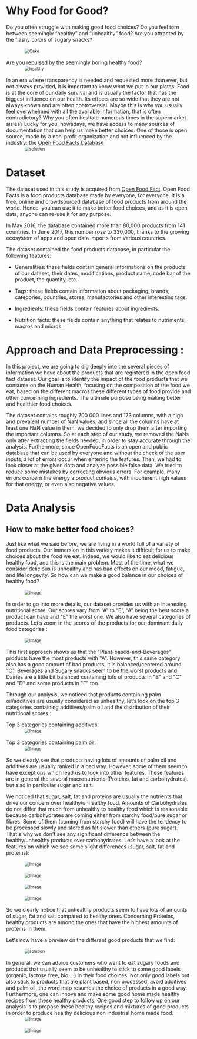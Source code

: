 <style>
.project-name{color:white;
              margin-top:-30px}
.project-tagline{opacity:1;}
.page-header {background-image: url('/openfoodfact-deepada/img/logo.png');}
img{transform:scale(0.8);
      display: block;
      margin-left:auto;
      margin-right:auto;}
</style>
# Why Food for Good?

Do you often struggle with making good food choices? Do you feel torn between seemingly “healthy” and “unhealthy” food? Are you attracted by the flashy colors of sugary snacks?

<img src="img/cake.png" alt="Cake">

Are you repulsed by the seemingly boring healthy food?
<img src="img/healthy.png" alt="healthy">

In an era where transparency is needed and requested more than ever, but not always provided, it is important to know what we put in our plates. Food is at the core of our daily survival and is usually the factor that has the biggest influence on our health. Its effects are so wide that they are not always known and are often controversial.
Maybe this is why you usually feel overwhelmed with all the available information, that is often contradictory? Why you often hesitate numerous times in the supermarket aisles?
Lucky for you, nowadays, we have access to many sources of documentation that can help us make better choices. One of those is open source, made by a non-profit organization and not influenced by the industry: the [Open Food Facts Database](https://world.openfoodfacts.org/data)
<img src="img/solution.png" alt="solution">

# Dataset

The dataset used in this study is acquired from [Open Food Fact](https://world.openfoodfacts.org/data). Open Food Facts is a food products database made by everyone, for everyone. It is a free, online and crowdsourced database of food products from around the world. Hence, you can use it to make better food choices, and as it is open data, anyone can re-use it for any purpose.

In May 2016, the database contained more than 80,000 products from 141 countries. In June 2017,  this number rose to 330,000, thanks to the growing ecosystem of apps and open data imports from various countries.

The dataset contained the food products database, in particular the following features:

* Generalities: these fields contain general informations on the products of our dataset, their dates, modifications, product name, code bar of the product, the quantity, etc.

* Tags: these fields contain information about packaging, brands, categories, countries, stores, manufactories and other interesting tags.

* Ingredients: these fields contain features about ingredients.

* Nutrition facts: these fields contain anything that relates to nutriments, macros and micros.


# Approach and Data Preprocessing :

In this project, we are going to dig deeply into the several pieces of information we have about the products that are registered in the open food fact dataset. Our goal is to identify the impact of the food products that we consume on the Human Health, focusing on the composition of the food we eat, based on the different macros these different types of food provide and other concerning ingredients. The ultimate purpose being making better and healthier food choices.

The dataset contains roughly 700 000 lines and 173 columns, with a high and prevalent number of NaN values, and since all the columns have at least one NaN value in them, we decided to only drop them after importing the important columns. So at each step of our study, we removed the NaNs only after extracting the fields needed, in order to stay accurate through the analysis. Furthermore, since OpenFoodFacts is an open and public database that can be used by everyone and without the check of the user inputs, a lot of errors occur when entering the features. Then, we had to look closer at the given data and analyze possible false data. We tried to reduce some mistakes by correcting obvious errors. For example, many errors concern the energy a product contains, with incoherent high values for that energy, or even also negative values.



# Data Analysis


## How to make better food choices?

Just like what we said before, we are living in a world full of a variety of food products. Our immersion in this variety makes it difficult for us to make choices about the food we eat. Indeed, we would like to eat delicious healthy food, and this is the main problem. Most of the time, what we consider delicious is unhealthy and has bad effects on our mood, fatigue,  and life longevity. So how can we make a good balance in our choices of healthy food?

<a id="grades"></a>
![Image](img/grades.png)

In order to go into more details, our dataset provides us with an interesting nutritional score. Our scores vary from “A” to “E”, “A” being the best score a product can have and “E” the worst one. We also have several categories of products. Let’s zoom in the scores of the products for our dominant daily food categories :

<a id="distrib1"></a>
![Image](img/grades_dominant_categories.png)

This first approach shows us that the "Plant-based-and-Beverages" products have the most products with "A". However, this same category also has a good amount of bad products, it is balanced/centered around "C". Beverages and Sugary snacks seem to be the worst products and Dairies are a little bit balanced containing lots of products in "B" and "C" and "D" and some products in "E" too.

Through our analysis, we noticed that products containing palm oil/additives are usually considered as unhealthy, let’s look on the top 3 categories containing additives/palm oil and the distribution of their nutritional scores :

Top 3 categories containing additives:
<a id="addtop3"></a>
![Image](img/additives_scores.png)

Top 3 categories containing palm oil:
<a id="palmtop3"></a>
![Image](img/palm_oil_scores.png)

So we clearly see that products having lots of amounts of palm oil and additives are usually ranked in a bad way. However, some of them seem to have exceptions which lead us to look into other features. These features are in general the several macronutrients (Proteins, fat and carbohydrates) but also in particular sugar and salt.

We noticed that sugar, salt, fat and proteins are usually the nutrients that drive our concern over healthy/unhealthy food. Amounts of Carbohydrates do not differ that much from unhealthy to healthy food which is reasonable because carbohydrates are coming either from starchy food/pure sugar or fibres. Some of them (coming from starchy food) will have the tendency to be processed slowly and stored as fat slower than others (pure sugar). That's why we don't see any significant difference between the healthy/unhealthy products over carbohydrates. Let’s have a look at the features on which we see some slight differences  (sugar, salt, fat and proteins):

<a id="distrib2"></a>
![Image](img/distrib2.png)

<a id="distrib3"></a>
![Image](img/distrib3.png)

<a id="distrib4"></a>
![Image](img/distrib4.png)

<a id="distrib5"></a>
![Image](img/distrib5.png)

So we clearly notice that unhealthy products seem to have lots of amounts of sugar, fat and salt compared to healthy ones. Concerning Proteins, healthy products are among the ones that have the highest amounts of proteins in them.

Let's now have a preview on the different good products that we find:

<img src="img/wordmap_healthy.png" alt="solution">

In general, we can advice customers who want to eat sugary foods and products that usually seem to be unhealthy to stick to some good labels (organic, lactose free, bio ...) in their food choices. Not only good labels but also stick to products that are plant based, non processed, avoid additives and palm oil, the word map resumes the choice of products in a good way. Furthermore, one can innove and make some good home made healthy recipes from these healthy products. One good step to follow up on our analysis is to propose these healthy recipes and mixtures of good products in order to produce healthy delicious non industrial home made food.
<a id="corn_flakes"></a>
![Image](img/corn_flakes.png)



<a id="compare_and_change"></a>
![Image](img/compare_and_change.png)
